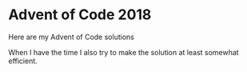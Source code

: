 # Advent of Code 2018

Here are my Advent of Code solutions

When I have the time I also try to make the solution at least somewhat efficient.

